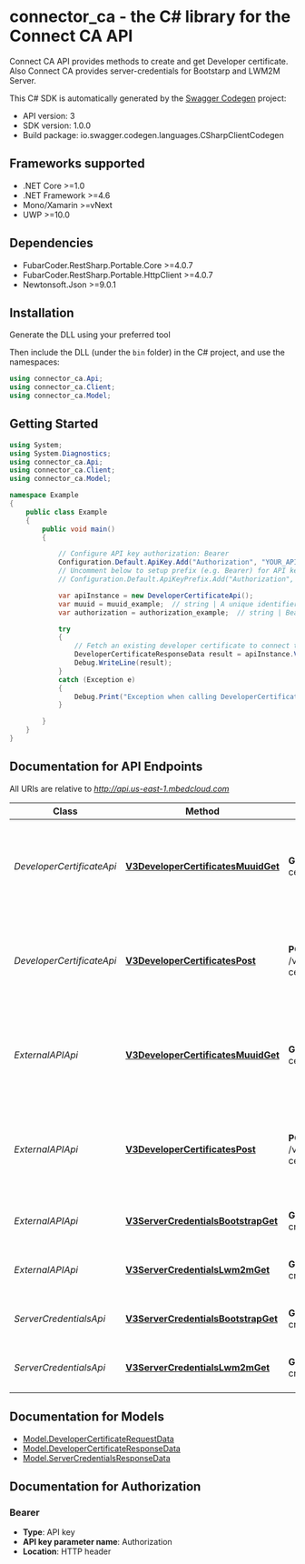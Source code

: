 # connector_ca - the C# library for the Connect CA API

Connect CA API provides methods to create and get Developer certificate. Also Connect CA provides server-credentials for Bootstarp and LWM2M Server.

This C# SDK is automatically generated by the [Swagger Codegen](https://github.com/swagger-api/swagger-codegen) project:

- API version: 3
- SDK version: 1.0.0
- Build package: io.swagger.codegen.languages.CSharpClientCodegen

<a name="frameworks-supported"></a>
## Frameworks supported
- .NET Core >=1.0
- .NET Framework >=4.6
- Mono/Xamarin >=vNext
- UWP >=10.0

<a name="dependencies"></a>
## Dependencies
- FubarCoder.RestSharp.Portable.Core >=4.0.7
- FubarCoder.RestSharp.Portable.HttpClient >=4.0.7
- Newtonsoft.Json >=9.0.1

<a name="installation"></a>
## Installation
Generate the DLL using your preferred tool

Then include the DLL (under the `bin` folder) in the C# project, and use the namespaces:
```csharp
using connector_ca.Api;
using connector_ca.Client;
using connector_ca.Model;
```
<a name="getting-started"></a>
## Getting Started

```csharp
using System;
using System.Diagnostics;
using connector_ca.Api;
using connector_ca.Client;
using connector_ca.Model;

namespace Example
{
    public class Example
    {
        public void main()
        {

            // Configure API key authorization: Bearer
            Configuration.Default.ApiKey.Add("Authorization", "YOUR_API_KEY");
            // Uncomment below to setup prefix (e.g. Bearer) for API key, if needed
            // Configuration.Default.ApiKeyPrefix.Add("Authorization", "Bearer");

            var apiInstance = new DeveloperCertificateApi();
            var muuid = muuid_example;  // string | A unique identifier for the developer certificate. 
            var authorization = authorization_example;  // string | Bearer {Access Token}. 

            try
            {
                // Fetch an existing developer certificate to connect to the bootstrap server.
                DeveloperCertificateResponseData result = apiInstance.V3DeveloperCertificatesMuuidGet(muuid, authorization);
                Debug.WriteLine(result);
            }
            catch (Exception e)
            {
                Debug.Print("Exception when calling DeveloperCertificateApi.V3DeveloperCertificatesMuuidGet: " + e.Message );
            }

        }
    }
}
```

<a name="documentation-for-api-endpoints"></a>
## Documentation for API Endpoints

All URIs are relative to *http://api.us-east-1.mbedcloud.com*

Class | Method | HTTP request | Description
------------ | ------------- | ------------- | -------------
*DeveloperCertificateApi* | [**V3DeveloperCertificatesMuuidGet**](docs/DeveloperCertificateApi.md#v3developercertificatesmuuidget) | **GET** /v3/developer-certificates/{muuid} | Fetch an existing developer certificate to connect to the bootstrap server.
*DeveloperCertificateApi* | [**V3DeveloperCertificatesPost**](docs/DeveloperCertificateApi.md#v3developercertificatespost) | **POST** /v3/developer-certificates | Create a new developer certificate to connect to the bootstrap server.
*ExternalAPIApi* | [**V3DeveloperCertificatesMuuidGet**](docs/ExternalAPIApi.md#v3developercertificatesmuuidget) | **GET** /v3/developer-certificates/{muuid} | Fetch an existing developer certificate to connect to the bootstrap server.
*ExternalAPIApi* | [**V3DeveloperCertificatesPost**](docs/ExternalAPIApi.md#v3developercertificatespost) | **POST** /v3/developer-certificates | Create a new developer certificate to connect to the bootstrap server.
*ExternalAPIApi* | [**V3ServerCredentialsBootstrapGet**](docs/ExternalAPIApi.md#v3servercredentialsbootstrapget) | **GET** /v3/server-credentials/bootstrap | Fetch bootstrap server credentials.
*ExternalAPIApi* | [**V3ServerCredentialsLwm2mGet**](docs/ExternalAPIApi.md#v3servercredentialslwm2mget) | **GET** /v3/server-credentials/lwm2m | Fetch LWM2M server credentials.
*ServerCredentialsApi* | [**V3ServerCredentialsBootstrapGet**](docs/ServerCredentialsApi.md#v3servercredentialsbootstrapget) | **GET** /v3/server-credentials/bootstrap | Fetch bootstrap server credentials.
*ServerCredentialsApi* | [**V3ServerCredentialsLwm2mGet**](docs/ServerCredentialsApi.md#v3servercredentialslwm2mget) | **GET** /v3/server-credentials/lwm2m | Fetch LWM2M server credentials.


<a name="documentation-for-models"></a>
## Documentation for Models

 - [Model.DeveloperCertificateRequestData](docs/DeveloperCertificateRequestData.md)
 - [Model.DeveloperCertificateResponseData](docs/DeveloperCertificateResponseData.md)
 - [Model.ServerCredentialsResponseData](docs/ServerCredentialsResponseData.md)


<a name="documentation-for-authorization"></a>
## Documentation for Authorization

<a name="Bearer"></a>
### Bearer

- **Type**: API key
- **API key parameter name**: Authorization
- **Location**: HTTP header

